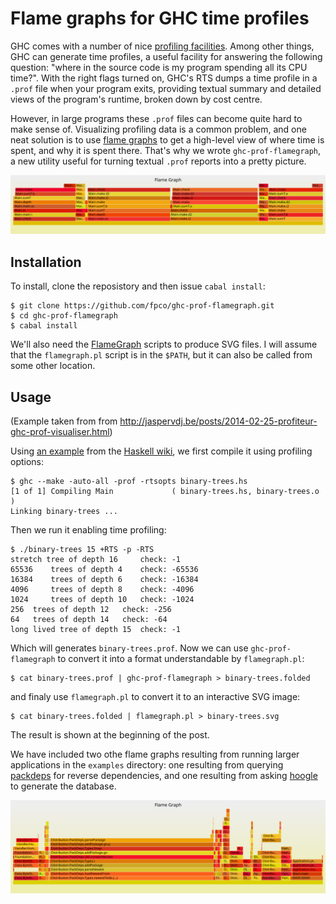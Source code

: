 # Flame graphs for GHC time profiles

GHC comes with a number of nice
[profiling facilities](https://downloads.haskell.org/~ghc/latest/docs/html/users_guide/profiling.html).
Among other things, GHC can generate time profiles, a useful facility for answering the following question: "where in the source code is my program spending all its CPU time?". With the right flags turned on, GHC's RTS dumps a time profile in a `.prof` file when your program exits, providing textual summary and detailed views of the program's runtime, broken down by cost centre.

However, in large programs these `.prof` files can become quite hard to
make sense of.  Visualizing profiling data is a common problem, and one
neat solution is to use
[flame graphs](http://www.brendangregg.com/flamegraphs.html) to get a
high-level view of where time is spent, and why it is spent there.
That's why we wrote `ghc-prof-flamegraph`, a new utility useful for turning textual `.prof` reports into a pretty picture.

![Flame graph for a run of `binary-tree.hs`.](/examples/binary-trees.svg)

## Installation

To install, clone the reposistory and then issue `cabal install`:

    $ git clone https://github.com/fpco/ghc-prof-flamegraph.git
    $ cd ghc-prof-flamegraph
    $ cabal install

We'll also need the
[FlameGraph](https://github.com/brendangregg/FlameGraph) scripts to
produce SVG files.  I will assume that the `flamegraph.pl` script is in
the `$PATH`, but it can also be called from some other location.

## Usage

(Example taken from from
<http://jaspervdj.be/posts/2014-02-25-profiteur-ghc-prof-visualiser.html>)

Using [an example](/examples/binary-trees.hs) from the
[Haskell wiki](https://wiki.haskell.org/Shootout/Binary_trees), we first
compile it using profiling options:

    $ ghc --make -auto-all -prof -rtsopts binary-trees.hs
    [1 of 1] Compiling Main             ( binary-trees.hs, binary-trees.o )
    Linking binary-trees ...

Then we run it enabling time profiling:

    $ ./binary-trees 15 +RTS -p -RTS
    stretch tree of depth 16	 check: -1
    65536	 trees of depth 4	 check: -65536
    16384	 trees of depth 6	 check: -16384
    4096	 trees of depth 8	 check: -4096
    1024	 trees of depth 10	 check: -1024
    256	 trees of depth 12	 check: -256
    64	 trees of depth 14	 check: -64
    long lived tree of depth 15	 check: -1

Which will generates `binary-trees.prof`.  Now we can use
`ghc-prof-flamegraph` to convert it into a format understandable by
`flamegraph.pl`:

    $ cat binary-trees.prof | ghc-prof-flamegraph > binary-trees.folded

and finaly use `flamegraph.pl` to convert it to an interactive SVG
image:

    $ cat binary-trees.folded | flamegraph.pl > binary-trees.svg

The result is shown at the beginning of the post.

We have included two othe flame graphs resulting from running larger
applications in the `examples` directory: one resulting from querying
[packdeps](https://github.com/snoyberg/packdeps) for reverse
dependencies, and one resulting from asking
[hoogle](https://github.com/snoyberg/packdeps) to generate the database.

![Flamegraph for `packdeps`](/examples/packdeps.svg)
